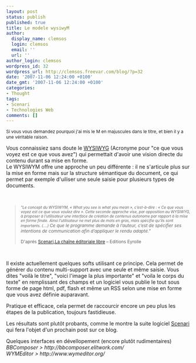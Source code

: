 ```yaml
---
layout: post
status: publish
published: true
title: Le modele wysiwyM
author:
  display_name: clemsos
  login: clemsos
  email: ''
  url: ''
author_login: clemsos
wordpress_id: 32
wordpress_url: http://clemsos.freevar.com/blog/?p=32
date: '2007-11-06 12:24:00 +0100'
date_gmt: '2007-11-06 12:24:00 +0100'
categories:
- Thought
tags:
- Scenari
- Technologies Web
comments: []
---
```

<p><span style="font-size:85%;"><span style="font-size:100%;">Si vous vous demandez pourquoi j'ai mis le M en majuscules dans le titre, et bien il y a une véritable  raison. <span style="font-style: italic;"></p>
<p></span>Vous connaissiez sans doute le <a href="http://fr.wikipedia.org/wiki/WYSIWYG">WYSIWYG</a> (Acronyme pour "ce que vous voyez est ce que vous avez") qui permettait d'avoir une vision directe du contenu durant sa mise en forme.<br />Le WYSIWYM offre une approche un peu différente : il ne s'articule plus sur la mise en forme mais sur la structure sémantique du document, ce qui permet par exemple d'uiliser une seule saisie pour plusieurs types de documents.</span><br /><span style="font-style: italic;"></span></span>
<p style="margin-bottom: 0cm;"></p>
<p><span style="font-size:85%;"><i><span style="font-size:85%;"></span></i></span><br />
<blockquote><span style="font-size:85%;"><i><span style="font-size:85%;">"Le concept du WYSIWYM, « What you see is what you mean », c’est-à-dire : « Ce que vous voyez est ce que vous voulez dire ». Cette seconde approche vise, par opposition au WYSIWYG, à proposer à l’utilisateur une interface de création de contenus autonome par rapport à la mise en forme finale. Ainsi l’utilisateur ne met plus de mots en gras, mais spécifie qu’ils sont importants. (....) </span>Ce que le programme demande à l’auteur, c’est de spécifier ses intentions de communication afin d’appliquer le rendu adapté."</i></span>
<p style="margin-bottom: 0cm;"><span style="font-size:85%;">     D'aprés <a href="http://www.amazon.fr/Scenari-%C3%A9ditoriale-Structurer-publier-1C%C3%A9d%C3%A9rom/dp/2212121504" id="n5g8" title="Scenari,La chaîne éditoriale libre">Scenari,La chaîne éditoriale libre</a> <i>– </i>Editions Eyrolle</span></p>
</blockquote>
<p style="margin-bottom: 0cm;"><span style="font-size:85%;"><br /></span></p>
<p style="margin-bottom: 0cm;"><span style="font-size:100%;">Il existe actuellement quelques softs utilisant ce principe. Cela permet de générer du contenu multi-support avec une seule et même saisie. Vous dites "voilà le titre", "voici l'image la plus importante" et "voila le corps du texte" en remplissant des champs et un logiciel vous publie le tout sous forme de page html, pdf, flash et même un RSS selon une mise en forme que vous avez définie auparavant.<br /></span></p>
<p style="margin-bottom: 0cm;">Pratique et efficace, cela permet de raccourcir encore un peu plus les étapes de la publication, toujours fastidieuse.</p>
<p style="margin-bottom: 0cm;">Les résultats sont plutôt probants, comme le montre la suite logiciel <a href="http://scenari-platform.org/">Scenari</a> qui fera l'objet d'un prochain post sur ce blog. </p>
<p style="margin-bottom: 0cm;"> </p>
<p>      Quelques interfaces en dévellopement (encore plutôt rudimentaires)<br /><i>BBComposer > http://bbcomposer.elitwork.com/</i><br /> <i>WYMEditor > http://www.wymeditor.org/</i></p>
